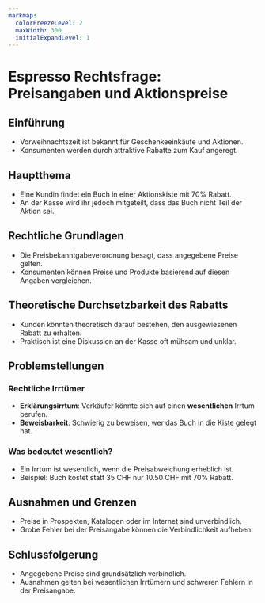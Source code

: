```yaml
---
markmap:
  colorFreezeLevel: 2
  maxWidth: 300
  initialExpandLevel: 1
---
```

# Espresso Rechtsfrage: Preisangaben und Aktionspreise

## Einführung
- Vorweihnachtszeit ist bekannt für Geschenkeeinkäufe und Aktionen.
- Konsumenten werden durch attraktive Rabatte zum Kauf angeregt.

## Hauptthema
- Eine Kundin findet ein Buch in einer Aktionskiste mit 70% Rabatt.
- An der Kasse wird ihr jedoch mitgeteilt, dass das Buch nicht Teil der Aktion sei.

## Rechtliche Grundlagen
- Die Preisbekanntgabeverordnung besagt, dass angegebene Preise gelten.
- Konsumenten können Preise und Produkte basierend auf diesen Angaben vergleichen.

## Theoretische Durchsetzbarkeit des Rabatts
- Kunden könnten theoretisch darauf bestehen, den ausgewiesenen Rabatt zu erhalten.
- Praktisch ist eine Diskussion an der Kasse oft mühsam und unklar.

## Problemstellungen
### Rechtliche Irrtümer
- **Erklärungsirrtum**: Verkäufer könnte sich auf einen **wesentlichen** Irrtum berufen.
- **Beweisbarkeit**: Schwierig zu beweisen, wer das Buch in die Kiste gelegt hat.

### Was bedeutet wesentlich?
- Ein Irrtum ist wesentlich, wenn die Preisabweichung erheblich ist.
- Beispiel: Buch kostet statt 35 CHF nur 10.50 CHF mit 70% Rabatt.

## Ausnahmen und Grenzen
- Preise in Prospekten, Katalogen oder im Internet sind unverbindlich.
- Grobe Fehler bei der Preisangabe können die Verbindlichkeit aufheben.

## Schlussfolgerung
- Angegebene Preise sind grundsätzlich verbindlich.
- Ausnahmen gelten bei wesentlichen Irrtümern und schweren Fehlern in der Preisangabe.
